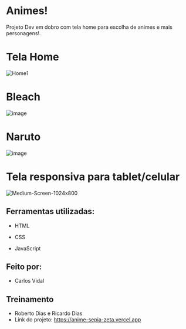 # Animes! 
Projeto Dev em dobro com tela home para escolha de animes e mais personagens!.

# Tela Home
![Home1](https://github.com/vidalcarlos1/anime/assets/103275240/8c0b25ed-971c-4380-936b-76af3332c7e0)

# Bleach
![image](https://github.com/vidalcarlos1/anime/assets/103275240/42cd4908-a4a0-48d2-a9e1-eb6f801f9b05)

# Naruto
![image](https://github.com/vidalcarlos1/anime/assets/103275240/51dfc3a1-e1e9-4482-a058-f73c23e9bae2)

# Tela responsiva para tablet/celular 
![Medium-Screen-1024x800](https://github.com/vidalcarlos1/anime/assets/103275240/c6d89410-7e26-45be-9023-bf9b32503146)


## Ferramentas utilizadas:

* HTML

* CSS

* JavaScript

## Feito por:
* Carlos Vidal 

## Treinamento
* Roberto Dias e Ricardo Dias
* Link do projeto: https://anime-sepia-zeta.vercel.app
